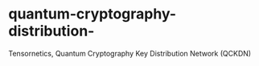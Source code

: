 # quantum-cryptography-distribution-
Tensornetics, Quantum Cryptography Key Distribution Network (QCKDN)
